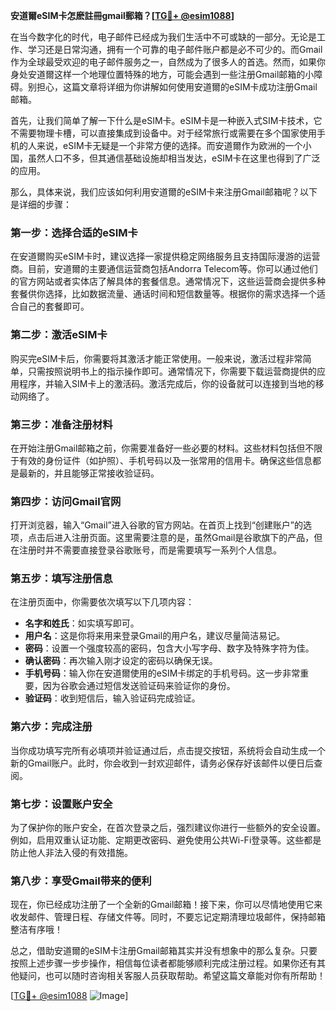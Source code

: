 **安道爾eSIM卡怎麽註冊gmail郵箱？[[TG💪+ @esim1088](https://t.me/s/esim1088)]**

在当今数字化的时代，电子邮件已经成为我们生活中不可或缺的一部分。无论是工作、学习还是日常沟通，拥有一个可靠的电子邮件账户都是必不可少的。而Gmail作为全球最受欢迎的电子邮件服务之一，自然成为了很多人的首选。然而，如果你身处安道爾这样一个地理位置特殊的地方，可能会遇到一些注册Gmail邮箱的小障碍。别担心，这篇文章将详细为你讲解如何使用安道爾的eSIM卡成功注册Gmail邮箱。

首先，让我们简单了解一下什么是eSIM卡。eSIM卡是一种嵌入式SIM卡技术，它不需要物理卡槽，可以直接集成到设备中。对于经常旅行或需要在多个国家使用手机的人来说，eSIM卡无疑是一个非常方便的选择。而安道爾作为欧洲的一个小国，虽然人口不多，但其通信基础设施却相当发达，eSIM卡在这里也得到了广泛的应用。

那么，具体来说，我们应该如何利用安道爾的eSIM卡来注册Gmail邮箱呢？以下是详细的步骤：

### **第一步：选择合适的eSIM卡**
在安道爾购买eSIM卡时，建议选择一家提供稳定网络服务且支持国际漫游的运营商。目前，安道爾的主要通信运营商包括Andorra Telecom等。你可以通过他们的官方网站或者实体店了解具体的套餐信息。通常情况下，这些运营商会提供多种套餐供你选择，比如数据流量、通话时间和短信数量等。根据你的需求选择一个适合自己的套餐即可。

### **第二步：激活eSIM卡**
购买完eSIM卡后，你需要将其激活才能正常使用。一般来说，激活过程非常简单，只需按照说明书上的指示操作即可。通常情况下，你需要下载运营商提供的应用程序，并输入SIM卡上的激活码。激活完成后，你的设备就可以连接到当地的移动网络了。

### **第三步：准备注册材料**
在开始注册Gmail邮箱之前，你需要准备好一些必要的材料。这些材料包括但不限于有效的身份证件（如护照）、手机号码以及一张常用的信用卡。确保这些信息都是最新的，并且能够正常接收验证码。

### **第四步：访问Gmail官网**
打开浏览器，输入“Gmail”进入谷歌的官方网站。在首页上找到“创建账户”的选项，点击后进入注册页面。这里需要注意的是，虽然Gmail是谷歌旗下的产品，但在注册时并不需要直接登录谷歌账号，而是需要填写一系列个人信息。

### **第五步：填写注册信息**
在注册页面中，你需要依次填写以下几项内容：
- **名字和姓氏**：如实填写即可。
- **用户名**：这是你将来用来登录Gmail的用户名，建议尽量简洁易记。
- **密码**：设置一个强度较高的密码，包含大小写字母、数字及特殊字符为佳。
- **确认密码**：再次输入刚才设定的密码以确保无误。
- **手机号码**：输入你在安道爾使用的eSIM卡绑定的手机号码。这一步非常重要，因为谷歌会通过短信发送验证码来验证你的身份。
- **验证码**：收到短信后，输入验证码完成验证。

### **第六步：完成注册**
当你成功填写完所有必填项并验证通过后，点击提交按钮，系统将会自动生成一个新的Gmail账户。此时，你会收到一封欢迎邮件，请务必保存好该邮件以便日后查阅。

### **第七步：设置账户安全**
为了保护你的账户安全，在首次登录之后，强烈建议你进行一些额外的安全设置。例如，启用双重认证功能、定期更改密码、避免使用公共Wi-Fi登录等。这些都是防止他人非法入侵的有效措施。

### **第八步：享受Gmail带来的便利**
现在，你已经成功注册了一个全新的Gmail邮箱！接下来，你可以尽情地使用它来收发邮件、管理日程、存储文件等。同时，不要忘记定期清理垃圾邮件，保持邮箱整洁有序哦！

总之，借助安道爾的eSIM卡注册Gmail邮箱其实并没有想象中的那么复杂。只要按照上述步骤一步步操作，相信每位读者都能够顺利完成注册过程。如果你还有其他疑问，也可以随时咨询相关客服人员获取帮助。希望这篇文章能对你有所帮助！

[[TG💪+ @esim1088](https://t.me/s/esim1088) ![Image](https://i.postimg.cc/4NQfJmqS/Snipaste-2025-05-13-00-14-12.png)]